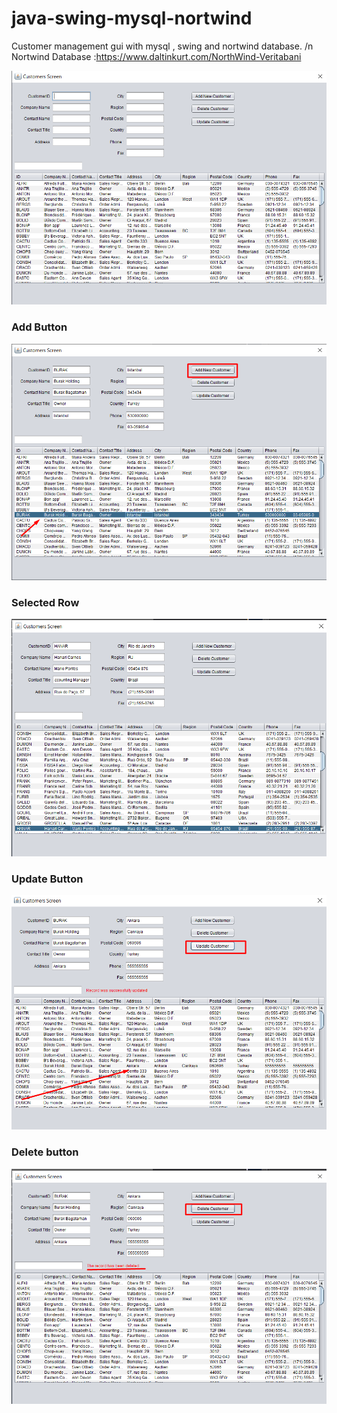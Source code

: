 # java-swing-mysql-nortwind
Customer management gui with mysql , swing and nortwind database.
/n Nortwind Database :https://www.daltinkurt.com/NorthWind-Veritabani


![](https://github.com/burakbaga/java-swing-mysql-nortwind/blob/master/imgs/main.png)

### Add Button
![](https://github.com/burakbaga/java-swing-mysql-nortwind/blob/master/imgs/add.png)

### Selected Row
![](https://github.com/burakbaga/java-swing-mysql-nortwind/blob/master/imgs/selectedrow.png)

### Update Button
![](https://github.com/burakbaga/java-swing-mysql-nortwind/blob/master/imgs/update.png)

### Delete button
![](https://github.com/burakbaga/java-swing-mysql-nortwind/blob/master/imgs/delete.png)




